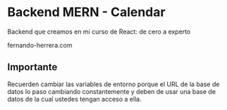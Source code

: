 # Backend MERN - Calendar

Backend que creamos en mi curso de React: de cero a experto

fernando-herrera.com

## Importante
Recuerden cambiar las variables de entorno porque el URL de la base de datos lo paso cambiando constantemente y deben de usar una base de datos de la cual ustedes tengan acceso a ella.